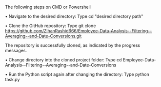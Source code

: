 The following steps on CMD or Powershell

• Navigate to the desired directory:
  Type cd "desired directory path"

• Clone the GitHub repository:
  Type git clone https://github.com/ZihanRashid666/Employee-Data-Analysis--Filtering--Averaging--and-Date-Conversions.git

The repository is successfully cloned, as indicated by the progress messages.

• Change directory into the cloned project folder:
  Type cd Employee-Data-Analysis--Filtering--Averaging--and-Date-Conversions

• Run the Python script again after changing the directory:
  Type python task.py
